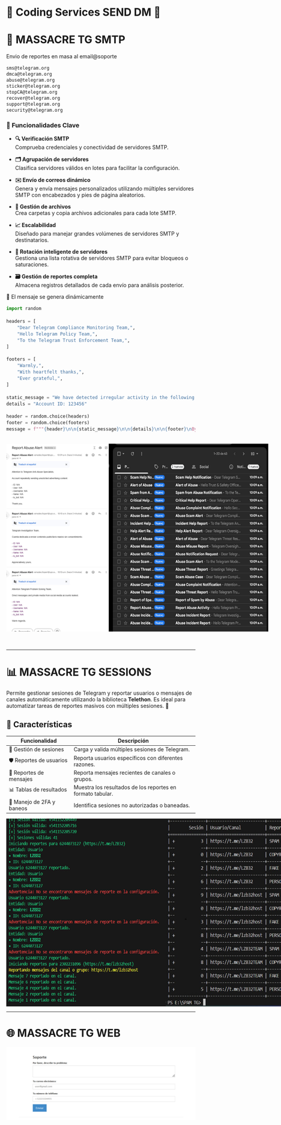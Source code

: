 # 🎫 Coding Services SEND DM 🎫

# 📧 MASSACRE TG SMTP 

Envio de reportes en masa al email@soporte

    sms@telegram.org
    dmca@telegram.org
    abuse@telegram.org
    sticker@telegram.org
    stopCA@telegram.org
    recover@telegram.org
    support@telegram.org
    security@telegram.org

### 🚀 Funcionalidades Clave

- **🔍 Verificación SMTP**  
  Comprueba credenciales y conectividad de servidores SMTP.  

- **🗂️ Agrupación de servidores**  
  Clasifica servidores válidos en lotes para facilitar la configuración.  

- **✉️ Envío de correos dinámico**  
  Genera y envía mensajes personalizados utilizando múltiples servidores SMTP con encabezados y pies de página aleatorios.
  
- **📂 Gestión de archivos**  
  Crea carpetas y copia archivos adicionales para cada lote SMTP.  

- **📈 Escalabilidad**  
  Diseñado para manejar grandes volúmenes de servidores SMTP y destinatarios.  

- **🔄 Rotación inteligente de servidores**  
  Gestiona una lista rotativa de servidores SMTP para evitar bloqueos o saturaciones.  

- **🗃️ Gestión de reportes completa**  
  Almacena registros detallados de cada envío para análisis posterior.

📧 El mensaje se genera dinámicamente

```python
import random

headers = [
    "Dear Telegram Compliance Monitoring Team,",
    "Hello Telegram Policy Team,",
    "To the Telegram Trust Enforcement Team,",
]

footers = [
    "Warmly,",
    "With heartfelt thanks,",
    "Ever grateful,",
]

static_message = "We have detected irregular activity in the following account."
details = "Account ID: 123456"

header = random.choice(headers)
footer = random.choice(footers)
message = f"""{header}\n\n{static_message}\n\n{details}\n\n{footer}\nBye"""

```
<br>

<div style="display: flex; justify-content: space-between; align-items: center;">
    <img src="img/letter.png" alt="MASSACRE_SMTP_1" width="400" height="500">
    <img src="img/imbox.png" alt="MASSACRE_SMTP_2" width="425" height="500">
</div> <br><br> 

---

# 📊 MASSACRE TG SESSIONS

Permite gestionar sesiones de Telegram y reportar usuarios o mensajes de canales automáticamente utilizando la biblioteca **Telethon**. Es ideal para automatizar tareas de reportes masivos con múltiples sesiones. 🔧

## 🚀 Características

| Funcionalidad                     | Descripción                                      |
|-----------------------------------|-------------------------------------------------|
| 📂 Gestión de sesiones            | Carga y valida múltiples sesiones de Telegram. |
| 🛡️ Reportes de usuarios           | Reporta usuarios específicos con diferentes razones. |
| 📨 Reportes de mensajes           | Reporta mensajes recientes de canales o grupos. |
| 📊 Tablas de resultados           | Muestra los resultados de los reportes en formato tabular. |
| 🔐 Manejo de 2FA y baneos         | Identifica sesiones no autorizadas o baneadas. |

<div style="display: flex; justify-content: space-between; align-items: center;">
    <img src="img/term.png" alt="MASSACRE_SESSION" width="425" height="500">
    <img src="img/table.jpg" alt="MASSACRE_SESSION2" width="400" height="500">
</div>

---

# 🌐  MASSACRE TG WEB

 <img src="img/web.png" alt="MASSACRE_SESSION2">
